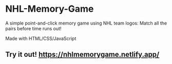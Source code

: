 # NHL-Memory-Game

A simple point-and-click memory game using NHL team logos: Match all the pairs before time runs out!

Made with HTML/CSS/JavaScript

## Try it out! https://nhlmemorygame.netlify.app/

